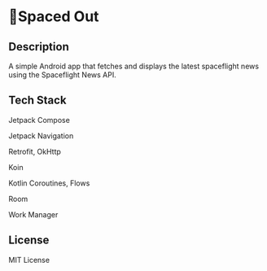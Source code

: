 # 🚀Spaced Out

## Description
A simple Android app that fetches and displays the latest spaceflight news using the Spaceflight News API. 

## Tech Stack
Jetpack Compose

Jetpack Navigation

Retrofit, OkHttp

Koin

Kotlin Coroutines, Flows

Room

Work Manager

## License
MIT License
